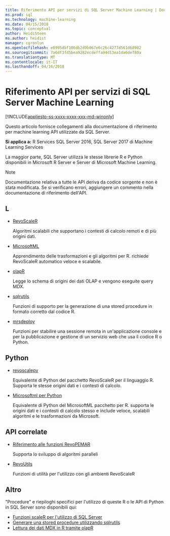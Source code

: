 ```yaml
---
title: Riferimento API per servizi di SQL Server Machine Learning | Documenti Microsoft
ms.prod: sql
ms.technology: machine-learning
ms.date: 04/15/2018
ms.topic: conceptual
author: HeidiSteen
ms.author: heidist
manager: cgronlun
ms.openlocfilehash: e8995dbf106db2d9b067e6c26c4277d561d68902
ms.sourcegitcommit: 7a6df3fd5bea9282ecdeffa94d13ea1da6def80a
ms.translationtype: MT
ms.contentlocale: it-IT
ms.lasthandoff: 04/16/2018
---
```

# <a name="api-reference-for-sql-server-machine-learning-services"></a>Riferimento API per servizi di SQL Server Machine Learning
[!INCLUDE[appliesto-ss-xxxx-xxxx-xxx-md-winonly](../../includes/appliesto-ss-xxxx-xxxx-xxx-md-winonly.md)]

Questo articolo fornisce collegamenti alla documentazione di riferimento per machine learning API utilizzate da SQL Server.

**Si applica a:** R Services SQL Server 2016, SQL Server 2017 di Machine Learning Services

La maggior parte, SQL Server utilizza le stesse librerie R e Python disponibili in Microsoft R Server e Server di Microsoft Machine Learning. 

> [!NOTE]
> Documentazione relativa a tutte le API deriva da codice sorgente e non è stata modificata. Se si verificano errori, aggiungere un commento nella documentazione di riferimento dell'API. 

## <a name="r"></a>L

+ [RevoScaleR](https://docs.microsoft.com/machine-learning-server/r-reference/revoscaler/revoscaler)

    Algoritmi scalabili che supportano i contesti di calcolo remoti e di più origini dati.

+ [MicrosoftML](https://docs.microsoft.com/machine-learning-serverr-reference/microsoftml/microsoftml-package)

    Apprendimento delle trasformazioni e gli algoritmi per R. richiede RevoScaleR automatico veloce e scalabile.

+ [olapR](https://docs.microsoft.com/machine-learning-server/r-reference/olapr/olapr)

   Legge lo schema di origini dei dati OLAP e vengono eseguite query MDX.

+ [sqlrutils](https://docs.microsoft.com/machine-learning-server/r-reference/sqlrutils/sqlrutils)

    Funzioni di supporto per la generazione di una stored procedure in formato corretto dal codice R.

+ [mrsdeploy](https://docs.microsoft.com/machine-learning-server/r-reference/mrsdeploy/mrsdeploy-package)

   Funzioni per stabilire una sessione remota in un'applicazione console e per la pubblicazione e gestione di un servizio web che usa il codice R o Python.

## <a name="python"></a>Python

+ [revoscalepy](https://docs.microsoft.com/machine-learning-server/python-reference/revoscalepy/revoscalepy-package)

    Equivalente di Python del pacchetto RevoScaleR per il linguaggio R. Supporta le stesse origini dati e i contesti di calcolo.

+ [Microsoftml per Python](https://docs.microsoft.com/machine-learning-server/python-reference/microsoftml/microsoftml-package)

    Equivalente di Python del MicrosoftML pacchetto per R. supporta le origini dati e i contesti di calcolo stesso e include veloce, scalabili algoritmi e le trasformazioni da Microsoft. 

## <a name="related-apis"></a>API correlate

+ [Riferimento alle funzioni RevoPEMAR](https://docs.microsoft.com/machine-learning-server/r-reference/revopemar/pemar)

    Supporta lo sviluppo di algoritmi paralleli

+ [RevoUtils](https://docs.microsoft.com/machine-learning-server/r-reference/revoutils/revoutils)

    Funzioni di utilità per l'utilizzo con gli ambienti RevoScaleR

## <a name="other"></a>Altro

"Procedure" e riepiloghi specifici per l'utilizzo di queste R o le API di Python in SQL Server sono disponibili qui:

+ [Funzioni scaleR per l'utilizzo di SQL Server](scaler-functions-for-working-with-sql-server-data.md)
+ [Generare una stored procedure utilizzando sqlrutils](generating-an-r-stored-procedure-for-r-code-using-the-sqlrutils-package.md)
+ [Lettura dei dati MDX in R tramite olapR](how-to-create-mdx-queries-using-olapr.md)
